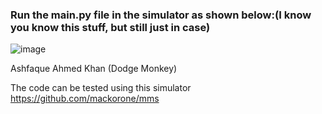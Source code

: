 ### Run the main.py file in the simulator as shown below:(I know you know this stuff, but still just in case)

![image](https://user-images.githubusercontent.com/42895491/109203617-62d29880-77ca-11eb-962c-a02f05ebed30.png)

Ashfaque Ahmed Khan (Dodge Monkey)

The code can be tested using this simulator https://github.com/mackorone/mms
